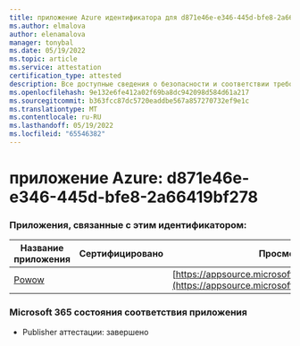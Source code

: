 ```yaml
---
title: приложение Azure идентификатора для d871e46e-e346-445d-bfe8-2a66419bf278
ms.author: elmalova
author: elenamalova
manager: tonybal
ms.date: 05/19/2022
ms.topic: article
ms.service: attestation
certification_type: attested
description: Все доступные сведения о безопасности и соответствии требованиям для d871e46e-e346-445d-bfe8-2a66419bf278.
ms.openlocfilehash: 9e132e6fe412a02f69ba8dc942098d584d61a217
ms.sourcegitcommit: b363fcc87dc5720eaddbe567a857270732ef9e1c
ms.translationtype: MT
ms.contentlocale: ru-RU
ms.lasthandoff: 05/19/2022
ms.locfileid: "65546382"
---
```

# <a name="azure-app-id-d871e46e-e346-445d-bfe8-2a66419bf278"></a>приложение Azure: d871e46e-e346-445d-bfe8-2a66419bf278


### <a name="apps-associated-with-this-id"></a>Приложения, связанные с этим идентификатором:
| **Название приложения** | **Сертифицировано** | **Просмотр в AppSource** |
|--------------|---------------|-----------------------|
| [Powow](../forward/WA200002952.md) |  | [https://appsource.microsoft.com/product/office/WA200002952](https://appsource.microsoft.com/product/office/WA200002952) |

### <a name="microsoft-365-app-compliance-status"></a>Microsoft 365 состояния соответствия приложения
- Publisher аттестации: завершено
